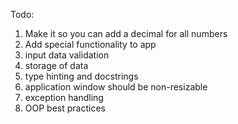 Todo:

1. Make it so you can add a decimal for all numbers
2. Add special functionality to app
3. input data validation
4. storage of data
5. type hinting and docstrings
6. application window should be non-resizable
7. exception handling
8. OOP best practices
